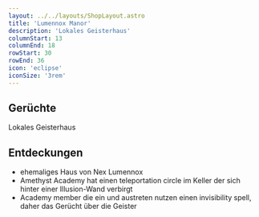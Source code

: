 ```yaml
---
layout: ../../layouts/ShopLayout.astro
title: 'Lumennox Manor'
description: 'Lokales Geisterhaus'
columnStart: 13
columnEnd: 18
rowStart: 30
rowEnd: 36
icon: 'eclipse'
iconSize: '3rem'
---
```

## Gerüchte
Lokales Geisterhaus

## Entdeckungen
- ehemaliges Haus von Nex Lumennox
- Amethyst Academy hat einen teleportation circle im Keller der sich hinter einer Illusion-Wand verbirgt
- Academy member die ein und austreten nutzen einen invisibility spell, daher das Gerücht über die Geister